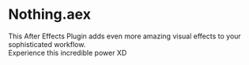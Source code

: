 # Nothing.aex

This After Effects Plugin adds even more amazing visual effects to your sophisticated workflow.  
Experience this incredible power XD
